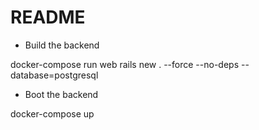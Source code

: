 # README

* Build the backend

docker-compose run web rails new . --force --no-deps --database=postgresql

* Boot the backend

docker-compose up

